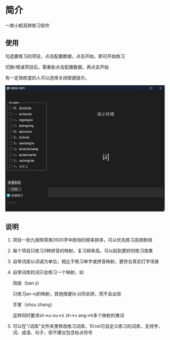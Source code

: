 # 简介

一款小鹤双拼练习软件

## 使用

勾选要练习的项目，点击配置数据，点击开始，即可开始练习

切换/增减项目后，需重新点击配置数据，再点击开始

有一定熟练度的人可以选择关闭按键提示，

![1731515108363](image/README/mainwindow.png)

## 说明
1. 项目一到九按照常用3500字中韵母的频率排序，可以优先练习高频韵母
2. 每个项目只练习3种拼音的映射，复习频率高，可以起到更好的练习效果
3. 自带词库以词语为单位，相比于练习单字或拼音映射，更符合真实打字场景
4. 自带词库的词只会练习一个映射，如
   
    班级（ban ji）

    只练习an->j的映射，其他按键(b ji)同全拼，而不会出现
   
    手掌（shou zhang）
   
    这样同时要求sh->u ou->z zh->v ang->h多个映射的难词
5. 可以在"/词库"文件夹里修改练习词库，10.txt可自定义练习的词库，支持字、词、成语、句子，但不建议包含标点符号